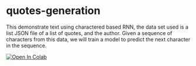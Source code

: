 # quotes-generation
This demonstrate text using charactered based RNN, the data set used is a list JSON file of a list of quotes, and the author.  Given a sequence of characters from this data, we will  train a model to predict the next character in the sequence.

<a href="https://colab.research.google.com/drive/1jOc295NydznTdRCsA9nmQJA3Nr_nbqXx#scrollTo=oDmG9Lv3ZqGP">
  <img src="https://colab.research.google.com/assets/colab-badge.svg" alt="Open In Colab"/>
</a>
